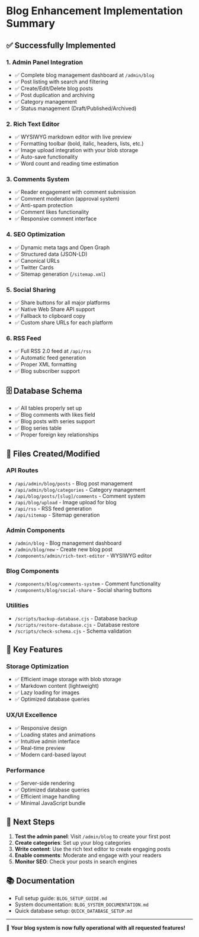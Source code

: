 # Blog Enhancement Implementation Summary

## ✅ Successfully Implemented

### 1. **Admin Panel Integration**

- ✅ Complete blog management dashboard at `/admin/blog`
- ✅ Post listing with search and filtering
- ✅ Create/Edit/Delete blog posts
- ✅ Post duplication and archiving
- ✅ Category management
- ✅ Status management (Draft/Published/Archived)

### 2. **Rich Text Editor**

- ✅ WYSIWYG markdown editor with live preview
- ✅ Formatting toolbar (bold, italic, headers, lists, etc.)
- ✅ Image upload integration with your blob storage
- ✅ Auto-save functionality
- ✅ Word count and reading time estimation

### 3. **Comments System**

- ✅ Reader engagement with comment submission
- ✅ Comment moderation (approval system)
- ✅ Anti-spam protection
- ✅ Comment likes functionality
- ✅ Responsive comment interface

### 4. **SEO Optimization**

- ✅ Dynamic meta tags and Open Graph
- ✅ Structured data (JSON-LD)
- ✅ Canonical URLs
- ✅ Twitter Cards
- ✅ Sitemap generation (`/sitemap.xml`)

### 5. **Social Sharing**

- ✅ Share buttons for all major platforms
- ✅ Native Web Share API support
- ✅ Fallback to clipboard copy
- ✅ Custom share URLs for each platform

### 6. **RSS Feed**

- ✅ Full RSS 2.0 feed at `/api/rss`
- ✅ Automatic feed generation
- ✅ Proper XML formatting
- ✅ Blog subscriber support

## 🗄️ Database Schema

- ✅ All tables properly set up
- ✅ Blog comments with likes field
- ✅ Blog posts with series support
- ✅ Blog series table
- ✅ Proper foreign key relationships

## 📁 Files Created/Modified

### API Routes

- `/api/admin/blog/posts` - Blog post management
- `/api/admin/blog/categories` - Category management
- `/api/blog/posts/[slug]/comments` - Comment system
- `/api/blog/upload` - Image upload for blog
- `/api/rss` - RSS feed generation
- `/api/sitemap` - Sitemap generation

### Admin Components

- `/admin/blog` - Blog management dashboard
- `/admin/blog/new` - Create new blog post
- `/components/admin/rich-text-editor` - WYSIWYG editor

### Blog Components

- `/components/blog/comments-system` - Comment functionality
- `/components/blog/social-share` - Social sharing buttons

### Utilities

- `/scripts/backup-database.cjs` - Database backup
- `/scripts/restore-database.cjs` - Database restore
- `/scripts/check-schema.cjs` - Schema validation

## 🔧 Key Features

### Storage Optimization

- ✅ Efficient image storage with blob storage
- ✅ Markdown content (lightweight)
- ✅ Lazy loading for images
- ✅ Optimized database queries

### UX/UI Excellence

- ✅ Responsive design
- ✅ Loading states and animations
- ✅ Intuitive admin interface
- ✅ Real-time preview
- ✅ Modern card-based layout

### Performance

- ✅ Server-side rendering
- ✅ Optimized database queries
- ✅ Efficient image handling
- ✅ Minimal JavaScript bundle

## 🚀 Next Steps

1. **Test the admin panel**: Visit `/admin/blog` to create your first post
2. **Create categories**: Set up your blog categories
3. **Write content**: Use the rich text editor to create engaging posts
4. **Enable comments**: Moderate and engage with your readers
5. **Monitor SEO**: Check your posts in search engines

## 📚 Documentation

- Full setup guide: `BLOG_SETUP_GUIDE.md`
- System documentation: `BLOG_SYSTEM_DOCUMENTATION.md`
- Quick database setup: `QUICK_DATABASE_SETUP.md`

---

🎉 **Your blog system is now fully operational with all requested features!**
